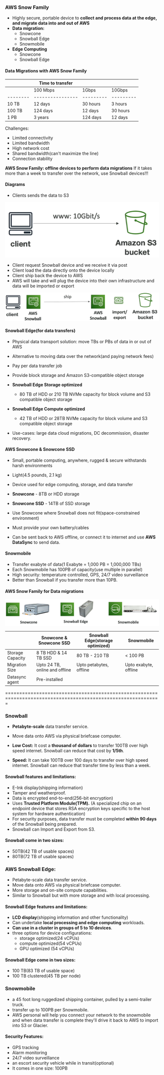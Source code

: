 ### AWS Snow Family

* Highly secure, portable device to **collect and process data at the edge, and migrate data into and out of AWS**
* **Data migration:**
  * Snowcone
  * Snowball Edge
  * Snowmobile
* **Edge Computing**
  * Snowcone
  * Snowball Edge

#### Data Migrations with AWS Snow Family


|          | Time to transfer |           |           |
|----------|------------------|-----------|-----------|
|          | 100 Mbps         | 1Gbps     | 10Gbps    |
| -------- | ---------------- | --------- | --------- |
| 10 TB    | 12 days          | 30 hours  | 3 hours   |
| 100 TB   | 124 days         | 12 days   | 30 hours  |
| 1 PB     | 3 years          | 124 days  | 12 days   |

Challenges:
* Limited connectivity
* Limited bandwidth
* High network cost
* Shared bandwidth(can't maximize the line)
* Connection stability

**AWS Snow Family: offline devices to perform data migrations**
If it takes more than a week to transfer over the network, use Snowball devices!!!

#### Diagrams

* Clients sends the data to S3

<img src="../images/storage-extras/s3-direct-upload.png" alt="Direct upload">

* Client request Snowball device and we receive it via post
* Client load the data directly onto the device locally
* Client ship back the device to AWS
* AWS will take and will plug the device into their own infrastructure and data will be imported or export

<img src="../images/storage-extras/working-of-snow-ball-upload.png" alt="Working of Snow ball upload">

#### Snowball Edge(for data transfers)

* Physical data transport solution: move TBs or PBs of data in or out of AWS
* Alternative to moving data over the network(and paying network fees)
* Pay per data transfer job
* Provide block storage and Amazon S3-compatible object storage
* **Snowball Edge Storage optimized**
  * 80 TB of HDD or 210 TB NVMe capacity for block volume and S3 compatible object storage
* **Snowball Edge Compute optimized**
  * 42 TB of HDD or 28TB NVMe capacity for block volume and S3 compatible object storage

* Use-cases: large data cloud migrations, DC decommission, disaster recovery.

#### AWS Snowcone & Snowcone SSD

* Small, portable computing, anywhere, rugged & secure withstands harsh environments
* Light(4.5 pounds, 2.1 kg)
* Device used for edge computing, storage, and data transfer
* **Snowcone** - 8TB or HDD storage
* **Snowcone SSD** - 14TB of SSD storage
* Use Snowcone where Snowball does not fit(space-constrained environment)
* Must provide your own battery/cables

* Can be sent back to AWS offline, or connect it to internet and use **AWS DataSync** to send data.

#### Snowmobile

* Transfer exabyte of data(1 Exabyte = 1,000 PB = 1,000,000 TBs)
* Each Snowmobile has 100PB of capacity(use multiple in parallel)
* High security: temperature controlled, GPS, 24/7 video surveillance
* Better than Snowball if you transfer more than 10PB.

#### AWS Snow Family for Data migrations

<img src="../images/storage-extras/snow-cone-ball-mobile.png" alt="Snow cone ball mobile">

|                  | Snowcone & Snowcone SSD        | Snowball Edge(storage optimized) | Snowmobile            |
|------------------|--------------------------------|----------------------------------|-----------------------|
| Storage Capacity | 8 TB HDD & 14 TB SSD           | 80 TB - 210 TB                   | < 100 PB              |
| Migration Size   | Upto 24 TB, online and offline | Upto  petabytes, offline         | Upto exabyte, offline |
| Datasync agent   | Pre-installed                  |                                  |                       |

=============================================================================================================

### Snowball

* **Petabyte-scale** data transfer service. 
* Move data onto AWS via physical briefcase computer.

* **Low Cost:** It cost a **thousand of dollars** to transfer 100TB over high speed internet. Snowball can reduce that cost by **1/5th**.
* **Speed:** It can take 100TB over 100 days to transfer over high speed internet. Snowball can reduce that transfer time by less than a week.

#### **Snowball features and limitations:**

* E-Ink display(shipping information) 
* Tamper and weatherproof.
* Data is encrypted end-to-end(256-bit encryption)
* Uses **Trusted Platform Module(TPM).** (A specialized chip on an endpoint device that stores RSA encryption keys specific to the host system for hardware authentication)
* For security purposes, data transfer must be completed **within 90 days** of the Snowball being prepared.
* Snowball can Import and Export from S3.

#### **Snowball come in two sizes:**

* 50TB(42 TB of usable spaces)
* 80TB(72 TB of usable spaces)


### **AWS Snowball Edge:**

* Petabyte-scale data transfer service. 
* Move data onto AWS via physical briefcase computer. 
* More storage and on-site compute capabilities. 
* Similar to Snowball but with more storage and with local processing.

#### **Snowball Edge features and limitations:**

* **LCD display**(shipping information and other functionality)
* Can undertake **local processing and edge computing** workloads.
* **Can use in a cluster in groups of 5 to 10 devices**.
* three options for device configurations:
  * storage optimized(24 vCPUs)
  * compute optimized(54 vCPUs)
  * GPU optimized (54 vCPUs)

#### **Snowball Edge come in two sizes:**

* 100 TB(83 TB of usable space)
* 100 TB clustered(45 TB per node)

### **Snowmobile**

* a 45 foot long ruggedized shipping container, pulled by a semi-trailer truck.
* transfer up to 100PB per Snowmobile. 
* AWS personal will help you connect your network to the snowmobile and when data transfer is complete they'll drive it back to AWS to import into S3 or Glacier.

#### **Security Features:**

* GPS tracking
* Alarm monitoring
* 24/7 video surveillance
* an escort security vehicle while in transit(optional)
* It comes in one size: 100PB
